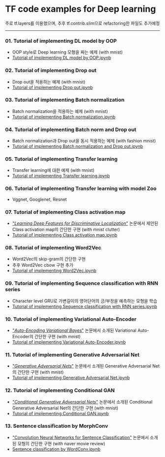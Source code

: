 # TF code examples for Deep learning
주로 tf.layers를 이용했으며, 추후 tf.contrib.slim으로 refactoring한 파일도 추가예정
- - -

### 01. Tutorial of implementing DL model by OOP
- OOP style로 Deep learning 모형을 짜는 예제 (with mnist)
- [Tutorial of implementing DL model by OOP.ipynb](https://nbviewer.jupyter.org/github/aisolab/TF_code_examples_for_Deep_learning/blob/master/Tutorial%20of%20implementing%20DL%20model%20by%20OOP.ipynb)

### 02. Tutorial of implementing Drop out
- Drop out을 적용하는 예제 (with mnist)
- [Tutorial of implementing Drop out.ipynb](https://nbviewer.jupyter.org/github/aisolab/TF_code_examples_for_Deep_learning/blob/master/Tutorial%20of%20implementing%20Batch%20norm%20and%20Drop%20out.ipynb)

### 03. Tutorial of implementing Batch normalization
- Batch normalization을 적용하는 예제 (with mnist)
- [Tutorial of implementing Batch normalization.ipynb](https://nbviewer.jupyter.org/github/aisolab/TF_code_examples_for_Deep_learning/blob/master/Tutorial%20of%20implementing%20Batch%20normalization.ipynb)

### 04. Tutorial of implementing Batch norm and Drop out
- Batch normalization과 Drop out을 동시 적용하는 예제 (with fashion mnist)
- [Tutorial of implementing Batch normalization and Drop out.ipynb](https://nbviewer.jupyter.org/github/aisolab/TF_code_examples_for_Deep_learning/blob/master/Tutorial%20of%20implementing%20Batch%20norm%20and%20Drop%20out.ipynb)

### 05. Tutorial of implementing Transfer learning
- Transfer learning에 대한 예제 (with mnist)
- [Tutorial of implementing Transfer learning.ipynb](https://nbviewer.jupyter.org/github/aisolab/TF_code_examples_for_Deep_learning/blob/master/Tutorial%20of%20implementing%20Transfer%20learning.ipynb)

### 06. Tutorial of implementing Transfer learning with model Zoo
- Vggnet, Googlenet, Resnet

### 07. Tutorial of implementing Class activation map
- ["*Learning Deep Features for Discriminative Localization*"](https://www.cv-foundation.org/openaccess/content_cvpr_2016/papers/Zhou_Learning_Deep_Features_CVPR_2016_paper.pdf) 논문에서 제안된 Class activation map의 간단한 구현 (with mnist clutter)
- [Tutorial of implementing Class activation map.ipynb](https://nbviewer.jupyter.org/github/aisolab/TF_code_examples_for_Deep_learning/blob/master/Tutorial%20of%20implementing%20Class%20activation%20map.ipynb)

### 08. Tutorial of implementing Word2Vec
- Word2Vec의 skip-gram의 간단한 구현
- 추후 Word2Vec cbow 구현 추가
- [Tutorial of implementing Word2Vec.ipynb](https://nbviewer.jupyter.org/github/aisolab/TF_code_examples_for_Deep_learning/blob/master/Tutorial%20of%20implementing%20Word2Vec.ipynb)

### 09. Tutorial of implementing Sequence classification with RNN series
- Character level GRU로 가변길이의 영어단어의 긍/부정을 예측하는 모형을 학습
- [Tutorial of implementing Sequence classification with RNN series.ipynb](https://nbviewer.jupyter.org/github/aisolab/TF_code_examples_for_Deep_learning/blob/master/Tutorial%20of%20implementing%20Sequence%20classification%20with%20RNN%20series.ipynb)

### 10. Tutorial of implementing Variational Auto-Encoder
- ["*Auto-Encoding Variational Bayes*"](https://arxiv.org/pdf/1312.6114.pdf) 논문에서 소개된 Variational Auto-Encoder의 간단한 구현 (with mnist)
- [Tutorial of implementing Variational Auto-Encoder.ipynb](https://nbviewer.jupyter.org/github/aisolab/TF_code_examples_for_Deep_learning/blob/master/Tutorial%20of%20implementing%20Variational%20Auto-Encoder.ipynb)

### 11. Tutorial of implementing Generative Adversarial Net
- ["*Generative Adversarial Nets*"](https://papers.nips.cc/paper/5423-generative-adversarial-nets.pdf) 논문에서 소개된 Generative Adversarial Net의 간단한 구현 (with mnist)
- [Tutorial of implementing Generative Adversarial Net.ipynb](https://nbviewer.jupyter.org/github/aisolab/TF_code_examples_for_Deep_learning/blob/master/Tutorial%20of%20implementing%20Generative%20Adversarial%20Net.ipynb)

### 12. Tutorial of implementing Conditional GAN
- ["*Conditional Generative Adversarial Nets*"](https://arxiv.org/pdf/1411.1784.pdf) 논문에서 소개된 Conditional Generative Adversarial Net의 간단한 구현 (with mnist)
- [Tutorial of implementing Conditional GAN.ipynb](https://nbviewer.jupyter.org/github/aisolab/TF_code_examples_for_Deep_learning/blob/master/Tutorial%20of%20implementing%20Conditional%20GAN.ipynb)

### 13. Sentence classification by MorphConv
- ["Convolution Neural Networks for Sentence Classification"](https://arxiv.org/abs/1408.5882) 논문에서 소개된 모형의 간단한 구현 (with naver movie review)
- [Sentence classification by WordConv.ipynb](https://nbviewer.jupyter.org/github/aisolab/TF_code_examples_for_Deep_learning/blob/master/Sentence%20classification%20by%20MorphConv.ipynb)

